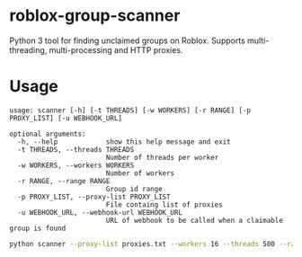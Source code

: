 # roblox-group-scanner
Python 3 tool for finding unclaimed groups on Roblox. Supports multi-threading, multi-processing and HTTP proxies.

# Usage
```
usage: scanner [-h] [-t THREADS] [-w WORKERS] [-r RANGE] [-p PROXY_LIST] [-u WEBHOOK_URL]

optional arguments:
  -h, --help            show this help message and exit
  -t THREADS, --threads THREADS
                        Number of threads per worker
  -w WORKERS, --workers WORKERS
                        Number of workers
  -r RANGE, --range RANGE
                        Group id range
  -p PROXY_LIST, --proxy-list PROXY_LIST
                        File containg list of proxies
  -u WEBHOOK_URL, --webhook-url WEBHOOK_URL
                        URL of webhook to be called when a claimable group is found
```

```bash
python scanner --proxy-list proxies.txt --workers 16 --threads 500 --range 1-11000000
```
